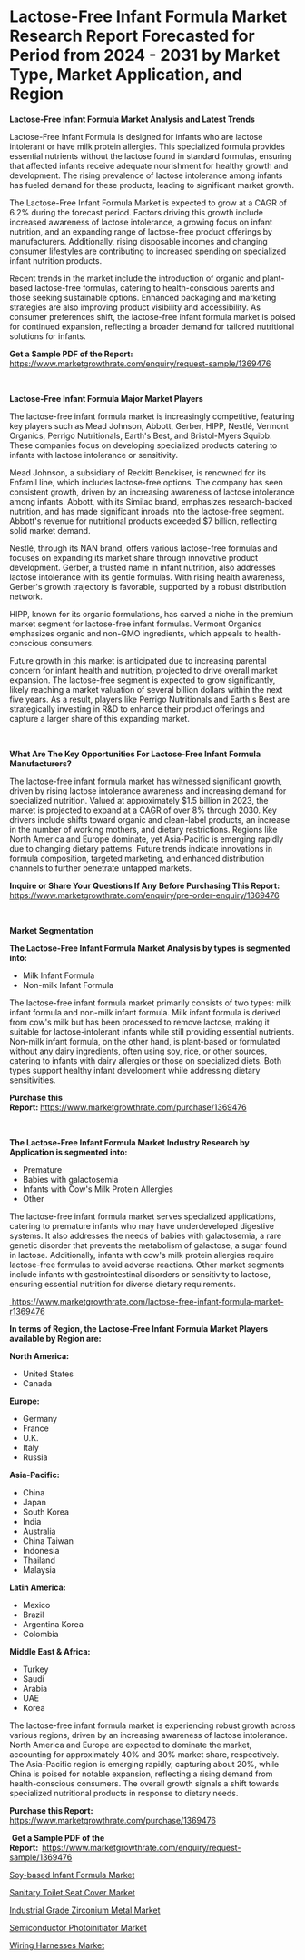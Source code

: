 <p><h1>Lactose-Free Infant Formula Market Research Report Forecasted for Period from 2024 -  2031 by Market Type, Market Application, and Region</h1></p><p><strong>Lactose-Free Infant Formula Market Analysis and Latest Trends</strong></p>
<p><p>Lactose-Free Infant Formula is designed for infants who are lactose intolerant or have milk protein allergies. This specialized formula provides essential nutrients without the lactose found in standard formulas, ensuring that affected infants receive adequate nourishment for healthy growth and development. The rising prevalence of lactose intolerance among infants has fueled demand for these products, leading to significant market growth.</p><p>The Lactose-Free Infant Formula Market is expected to grow at a CAGR of 6.2% during the forecast period. Factors driving this growth include increased awareness of lactose intolerance, a growing focus on infant nutrition, and an expanding range of lactose-free product offerings by manufacturers. Additionally, rising disposable incomes and changing consumer lifestyles are contributing to increased spending on specialized infant nutrition products.</p><p>Recent trends in the market include the introduction of organic and plant-based lactose-free formulas, catering to health-conscious parents and those seeking sustainable options. Enhanced packaging and marketing strategies are also improving product visibility and accessibility. As consumer preferences shift, the lactose-free infant formula market is poised for continued expansion, reflecting a broader demand for tailored nutritional solutions for infants.</p></p>
<p><strong>Get a Sample PDF of the Report:&nbsp;</strong> <a href="https://www.marketgrowthrate.com/enquiry/request-sample/1369476">https://www.marketgrowthrate.com/enquiry/request-sample/1369476</a></p>
<p>&nbsp;</p>
<p><strong>Lactose-Free Infant Formula Major Market Players</strong></p>
<p><p>The lactose-free infant formula market is increasingly competitive, featuring key players such as Mead Johnson, Abbott, Gerber, HIPP, Nestlé, Vermont Organics, Perrigo Nutritionals, Earth's Best, and Bristol-Myers Squibb. These companies focus on developing specialized products catering to infants with lactose intolerance or sensitivity.</p><p>Mead Johnson, a subsidiary of Reckitt Benckiser, is renowned for its Enfamil line, which includes lactose-free options. The company has seen consistent growth, driven by an increasing awareness of lactose intolerance among infants. Abbott, with its Similac brand, emphasizes research-backed nutrition, and has made significant inroads into the lactose-free segment. Abbott's revenue for nutritional products exceeded $7 billion, reflecting solid market demand.</p><p>Nestlé, through its NAN brand, offers various lactose-free formulas and focuses on expanding its market share through innovative product development. Gerber, a trusted name in infant nutrition, also addresses lactose intolerance with its gentle formulas. With rising health awareness, Gerber's growth trajectory is favorable, supported by a robust distribution network.</p><p>HIPP, known for its organic formulations, has carved a niche in the premium market segment for lactose-free infant formulas. Vermont Organics emphasizes organic and non-GMO ingredients, which appeals to health-conscious consumers.</p><p>Future growth in this market is anticipated due to increasing parental concern for infant health and nutrition, projected to drive overall market expansion. The lactose-free segment is expected to grow significantly, likely reaching a market valuation of several billion dollars within the next five years. As a result, players like Perrigo Nutritionals and Earth's Best are strategically investing in R&D to enhance their product offerings and capture a larger share of this expanding market.</p></p>
<p>&nbsp;</p>
<p><strong>What Are The Key Opportunities For Lactose-Free Infant Formula Manufacturers?</strong></p>
<p><p>The lactose-free infant formula market has witnessed significant growth, driven by rising lactose intolerance awareness and increasing demand for specialized nutrition. Valued at approximately $1.5 billion in 2023, the market is projected to expand at a CAGR of over 8% through 2030. Key drivers include shifts toward organic and clean-label products, an increase in the number of working mothers, and dietary restrictions. Regions like North America and Europe dominate, yet Asia-Pacific is emerging rapidly due to changing dietary patterns. Future trends indicate innovations in formula composition, targeted marketing, and enhanced distribution channels to further penetrate untapped markets.</p></p>
<p><strong>Inquire or Share Your Questions If Any Before Purchasing This Report:</strong> <a href="https://www.marketgrowthrate.com/enquiry/pre-order-enquiry/1369476">https://www.marketgrowthrate.com/enquiry/pre-order-enquiry/1369476</a></p>
<p>&nbsp;</p>
<p><strong>Market Segmentation</strong></p>
<p><strong>The Lactose-Free Infant Formula Market Analysis by types is segmented into:</strong></p>
<p><ul><li>Milk Infant Formula</li><li>Non-milk Infant Formula</li></ul></p>
<p><p>The lactose-free infant formula market primarily consists of two types: milk infant formula and non-milk infant formula. Milk infant formula is derived from cow's milk but has been processed to remove lactose, making it suitable for lactose-intolerant infants while still providing essential nutrients. Non-milk infant formula, on the other hand, is plant-based or formulated without any dairy ingredients, often using soy, rice, or other sources, catering to infants with dairy allergies or those on specialized diets. Both types support healthy infant development while addressing dietary sensitivities.</p></p>
<p><strong>Purchase this Report:&nbsp;</strong><a href="https://www.marketgrowthrate.com/purchase/1369476">https://www.marketgrowthrate.com/purchase/1369476</a></p>
<p>&nbsp;</p>
<p><strong>The Lactose-Free Infant Formula Market Industry Research by Application is segmented into:</strong></p>
<p><ul><li>Premature</li><li>Babies with galactosemia</li><li>Infants with Cow's Milk Protein Allergies</li><li>Other</li></ul></p>
<p><p>The lactose-free infant formula market serves specialized applications, catering to premature infants who may have underdeveloped digestive systems. It also addresses the needs of babies with galactosemia, a rare genetic disorder that prevents the metabolism of galactose, a sugar found in lactose. Additionally, infants with cow's milk protein allergies require lactose-free formulas to avoid adverse reactions. Other market segments include infants with gastrointestinal disorders or sensitivity to lactose, ensuring essential nutrition for diverse dietary requirements.</p></p>
<p><a href="https://www.marketgrowthrate.com/lactose-free-infant-formula-market-r1369476">&nbsp;https://www.marketgrowthrate.com/lactose-free-infant-formula-market-r1369476</a></p>
<p><strong>In terms of Region, the Lactose-Free Infant Formula Market Players available by Region are:</strong></p>
<p>
    <p> <strong> North America: </strong>
        <ul>
            <li>United States</li>
            <li>Canada</li>
        </ul>
        </p> 
    <p> <strong> Europe: </strong>
        <ul>
            <li>Germany</li>
            <li>France</li>
            <li>U.K.</li>
            <li>Italy</li>
            <li>Russia</li>
        </ul>
        </p> 
    <p> <strong> Asia-Pacific: </strong>
        <ul>
            <li>China</li>
            <li>Japan</li>
            <li>South Korea</li>
            <li>India</li>
            <li>Australia</li>
            <li>China Taiwan</li>
            <li>Indonesia</li>
            <li>Thailand</li>
            <li>Malaysia</li>
        </ul>
        </p> 
    <p> <strong> Latin America: </strong>
        <ul>
            <li>Mexico</li>
            <li>Brazil</li>
            <li>Argentina Korea</li>
            <li>Colombia</li>
        </ul>
        </p> 
    <p> <strong> Middle East & Africa: </strong>
        <ul>
            <li>Turkey</li>
            <li>Saudi</li>
            <li>Arabia</li>
            <li>UAE</li>
            <li>Korea</li>
        </ul>
    </p>
    </p>
<p><p>The lactose-free infant formula market is experiencing robust growth across various regions, driven by an increasing awareness of lactose intolerance. North America and Europe are expected to dominate the market, accounting for approximately 40% and 30% market share, respectively. The Asia-Pacific region is emerging rapidly, capturing about 20%, while China is poised for notable expansion, reflecting a rising demand from health-conscious consumers. The overall growth signals a shift towards specialized nutritional products in response to dietary needs.</p></p>
<p><strong>Purchase this Report: </strong><a href="https://www.marketgrowthrate.com/purchase/1369476">https://www.marketgrowthrate.com/purchase/1369476</a></p>
<p>&nbsp;<strong>Get a Sample PDF of the Report:&nbsp;&nbsp;</strong><a href="https://www.marketgrowthrate.com/enquiry/request-sample/1369476">https://www.marketgrowthrate.com/enquiry/request-sample/1369476</a></p>
<p><strong></strong></p>
<p><p><a href="https://github.com/jordond5lezama/Market-Research-Report-List-1/blob/main/soy-based-infant-formula-market.md">Soy-based Infant Formula Market</a></p><p><a href="https://medium.com/@emmetthoffman65/global-sanitary-toilet-seat-cover-industry-analysis-share-growth-trends-and-forecast-2024-to-543510ed4fbe">Sanitary Toilet Seat Cover Market</a></p><p><a href="https://issuu.com/reportprime-2/docs/industrial-grade-zirconium-metal-ma_ec659a4590675f">Industrial Grade Zirconium Metal Market</a></p><p><a href="https://issuu.com/reportprime-2/docs/semiconductor-photoinitiator-market_f532fb6fd77cd3">Semiconductor Photoinitiator Market</a></p><p><a href="https://medium.com/@emmetthoffman65/wiring-harnesses-market-size-share-trends-analysis-report-by-product-pvc-rubber-d910c76eee46">Wiring Harnesses Market</a></p></p>
